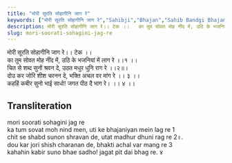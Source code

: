 ```yaml
---
title: "मोरी सूरति सोहागीनि जाग रे"
keywords: ["मोरी सूरति सोहागीनि जाग रे","Sahibji","Bhajan","Sahib Bandgi Bhajan","Sant Kabir Bhajan","bhajan lyrics","साहिब बंदगी भजन","भजन"]
description: मोरी सूरति सोहागीनि जाग रे।। टेक ।।   का तुम सोवत मोह नींद में, उठि के भजनियां में लाग रे ।।१ ।।   चित से शब्द सुनों श्रवन दे, उठत मधुर धुनि राग रे ।।२॥
slug: mori-soorati-sohagini-jag-re
---
```


  
मोरी सूरति सोहागीनि जाग रे।। टेक ।।  
का तुम सोवत मोह नींद में, उठि के भजनियां में लाग रे ।।१ ।।  
चित से शब्द सुनों श्रवन दे, उठत मधुर धुनि राग रे ।।२॥।  
दोउ कर जोरि शीश चरनन दे, भक्ति अचल वर मांग रे ।। ३ ।।  
कहहिं कबीर सुनो भाई साधो! जगत पीठ दै भाग रे। ।। ४ ।।  


## Transliteration

  
mori soorati sohagini jag re     
ka tum sovat moh nind men, uti ke bhajaniyan mein lag re  1    
chit se shabd sunon shravan de, utat madhur dhuni rag re  2॥.  
dou kar jori shish charanan de, bhakti achal var mang re   3    
kahahin kabir suno bhae sadho! jagat pit dai bhag re.   ४    

  